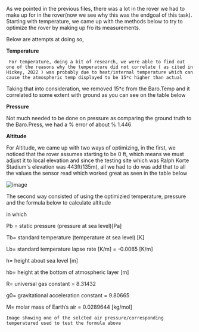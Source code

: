 As we pointed in the previous files, there was a lot in the rover we had to make up for in the rover(now we
see why this was the endgoal of this task). Starting with temperature, we came up with the methods below to
try to optimize the rover by making up fro its measurements.

Below are attempts at doing so,

**Temperature**

     For temperature, doing a bit of research, we were able to find out one of the reasons why the temperature did not correlate ( as cited in Hickey, 2022 ) was probably due to heat/internal temperature which can cause the atmospheric temp displayed to be 15*c higher than actual

Taking that into consideration, we removed 15*c from the Baro.Temp and it correlated to some extent with
ground as you can see on the table below






**Pressure**

Not much needed to be done on pressure as comparing the ground truth to the Baro.Press, we had a % error of
about % 1.446


**Altitude**

For Altitude, we came up with two ways of optimizing, in the first, we noticed that the rover assumes starting
to be 0 ft, which means we must adjust it to local elevation and since the testing site which was Ralph Korte
Stadium's elevation was 443ft(135m), all we had to do was add that to all the values the sensor read which worked 
great as seen in the table below



![image](https://github.com/Tomiwa2/MRE320_MarsRover/assets/49229168/10c30cac-9322-4ba5-9765-21273476d5e2)




The second way consisted of using the optimizied temperature, pressure and the formula below to calculate altitude



              
in which

Pb = static pressure (pressure at sea level)[Pa]

Tb= standard temperature (temperature at sea level) [K] 

Lb= standard temperature lapse rate [K/m] = -0.0065 [K/m]

h= height about sea level [m]

hb= height at the bottom of atmospheric layer [m]

R= universal gas constant = 8.31432 

g0= gravitational acceleration constant = 9.80665

M= molar mass of Earth’s air = 0.0289644 [kg/mol]




    Image showing one of the selcted air pressure/corresponding temperatured used to test the formula above


